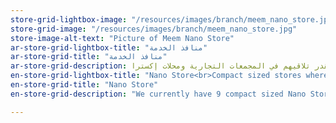 ```yaml
---
store-grid-lightbox-image: "/resources/images/branch/meem_nano_store.jpg"
store-grid-image: "/resources/images/branch/meem_nano_store.jpg"
store-image-alt-text: "Picture of Meem Nano Store"
ar-store-grid-lightbox-title: "منافذ الخدمة"
ar-store-grid-title: "منافذ الخدمة"
ar-store-grid-description: حاليا عندنا 9 منافذ خدمة منتشرة في الرياض، وجدة، والدمام والخبر، كلهم تحت أمرك وفي خدمتك.                                                            والشيء الجميل واللي يميز منافذ خدمة ميم إنك تقدر تلاقيهم في المجمعات التجارية ومحلات إكسترا                                                        
en-store-grid-lightbox-title: "Nano Store<br>Compact sized stores where customers will be able to receive all the services offered in the main store with convenience. Nano stores can be found in Shopping malls and electronic department stores in Riyadh, Jeddah, Dammam, and Khobar."
en-store-grid-title: "Nano Store"
en-store-grid-description: "We currently have 9 compact sized Nano Stores scattered around Riyadh, Jeddah, Dammam and Khobar, and are ready to service you with convenience. What's really awesome is that Nano Stores can be found in shopping malls and electronic department stores and are open night and day 7 days a week!"

---
```



